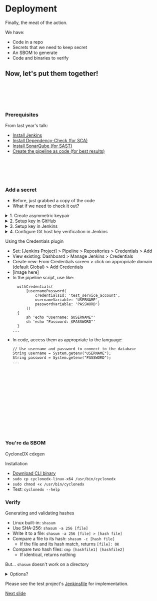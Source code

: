 # Deployment

Finally, the meat of the action.

We have:

* Code in a repo
* Secrets that we need to keep secret
* An SBOM to generate
* Code and binaries to verify

## Now, let's put them together!

<br /><br /><br /><br />

### Prerequisites

From last year's talk:

* [Install Jenkins](https://github.com/xenloops/talk-dogfood-pipeline-ci/blob/main/jenkins.md)
* [Install Dependency-Check (for SCA)](https://github.com/xenloops/talk-dogfood-pipeline-ci/blob/main/sca.md)
* [Install SonarQube (for SAST)](https://github.com/xenloops/talk-dogfood-pipeline-ci/blob/main/sast.md)
* [Create the pipeline as code (for best results)](https://github.com/xenloops/talk-dogfood-pipeline-ci/blob/main/pipe_as_code_2.md)

<br /><br /><br /><br />

### Add a secret

* Before, just grabbed a copy of the code
* What if we need to check it out?

<details>
  <summary> 1. Create asymmetric keypair </summary>
   
   1. ssh-keygen -b 4096
   1. cat ~/.ssh/id_rsa.pub
   1. Copy for next steps

</details>

<details>
  <summary> 2. Setup key in GitHub </summary>

   1. Settings
   2. SSH and GPG keys
   4. New SSH key button
   7. Name the key
   8. Type: Authentication key
   8. Paste copied public key

</details>

<details>
  <summary> 3. Setup key in Jenkins </summary>
  
   1. Go to the project > Configure page
   2. Scroll to Pipeline section > Repositories
   3. Under Credentials, Click +Add button and select Jenkins
   4. For Kind, select SSH Username with private key
   5. For Scope: Global
   6. For ID, enter a unique name for the key
   7. For Username: the login for your repo (optionally treat it as a secret)
   8. Copy the private key from a terminal using sudo cat ~/.ssh/id_rsa
   9. Paste the private key into Jenkins
   10. Enter the passphrase used when creating the keypair
   11. Click Add
   12. Back on the project's Configure page, select the credential just created
   13. Click Save

</details>

<details>
  <summary> 4. Configure Git host key verification in Jenkins </summary>

  The console output of a build will show "You're using 'Known hosts file' strategy to verify ssh host keys, but your known_hosts file does not exist." We need to tell Jenkins how to identify the remote host it's connecting to.
  
  1. Run cat ~/.ssh/known_hosts in a terminal
  2. Copy the www.github.com key (to the end "=")
  3. Manage Jenkins > Security > Git Host Key Verification Configuration
  4. For Host Key Verification Strategy, select Manually Provided Keys
  5. Paste the www.github.com key into the Approved Host Keys field
  6. Click Save
   
</details>

Using the Credentials plugin

* Set: [Jenkins Project] > Pipeline > Repositories > Credentials > Add
* View existing: Dashboard > Manage Jenkins > Credentials
* Create new: From Credentials screen > click on appropriate domain (default Global) > Add Credentials
* [image here]
* In the pipeline script, use like:
  ```
    withCredentials(
        [usernamePassword(
            credentialsId: 'test_service_account', 
            usernameVariable: 'USERNAME', 
            passwordVariable: 'PASSWORD')
        ]) 
    {
        sh 'echo "Username: $USERNAME"'
        sh 'echo "Password: $PASSWORD"'
    }
  ...
  ```
* In code, access them as appropriate to the language:
  ```
  // Use username and password to connect to the database
  String username = System.getenv("USERNAME");
  String password = System.getenv("PASSWORD");
  ...
  ```  




<br /><br /><br /><br /><br /><br /><br /><br /><br /><br /><br /><br />


### You're da SBOM

CycloneDX cdxgen

Installation
* [Download CLI binary](https://github.com/CycloneDX/cyclonedx-cli)
* ```sudo cp cyclonedx-linux-x64 /usr/bin/cyclonedx```
* ```sudo chmod +x /usr/bin/cyclonedx```
* Test: ```cyclonedx --help```




### Verify



Generating and validating hashes

* Linux built-in: ```shasum```
* Use SHA-256: ```shasum -a 256 [file]```
* Write it to a file: ```shasum -a 256 [file] > [hash file]```
* Compare a file to its hash: ```shasum -c [hash file]```
  * If the file and its hash match, returns ```[file]: OK```
* Compare two hash files: ```cmp [hashfile1] [hashfile2]```
  * If identical, returns nothing

But... ```shasum``` doesn't work on a directory
<details>
  <summary> Options? </summary>
   
  * Compute hash on each compiled binary
     * Ideally we only compute one hash
  * Zip directory, then hash compressed file
     * ```tar -zf [archive-name].tar.gz [source-directory]```
     * where:
       * ```-z``` uses gzip program for compression
       * ```-c``` create archive (rather than append)
       * ```-f``` archive path and file name
      
</details>

Please see the test project's [Jenkinsfile](https://github.com/xenloops/password-vault/blob/master/Jenkinsfile) for implementation.

[Next slide](lessons_outcomes.md)

